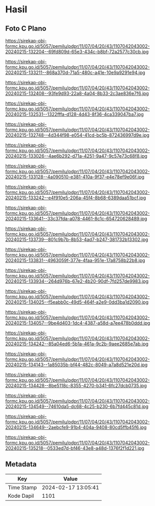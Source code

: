 # Hasil

## Foto C Plano

https://sirekap-obj-formc.kpu.go.id/5057/pemilu/pdpr/11/07/04/20/43/1107042043002-20240215-132204--69fd809d-65e3-434c-b8bf-72a2577c30cb.jpg

https://sirekap-obj-formc.kpu.go.id/5057/pemilu/pdpr/11/07/04/20/43/1107042043002-20240215-133211--868a370d-71a5-480c-a41e-10e9a9291e94.jpg

https://sirekap-obj-formc.kpu.go.id/5057/pemilu/pdpr/11/07/04/20/43/1107042043002-20240215-132408--93fe9d93-22a8-4a04-8b33-2c3ae836e7f6.jpg

https://sirekap-obj-formc.kpu.go.id/5057/pemilu/pdpr/11/07/04/20/43/1107042043002-20240215-132531--1322fffa-d128-4d43-8f36-4ca339047ba7.jpg

https://sirekap-obj-formc.kpu.go.id/5057/pemilu/pdpr/11/07/04/20/43/1107042043002-20240215-132748--4d344f98-e054-41cd-bc5b-872436997d9e.jpg

https://sirekap-obj-formc.kpu.go.id/5057/pemilu/pdpr/11/07/04/20/43/1107042043002-20240215-133026--4ae6b292-d71a-4251-9a47-9c57e73c68f8.jpg

https://sirekap-obj-formc.kpu.go.id/5057/pemilu/pdpr/11/07/04/20/43/1107042043002-20240215-133128--4a090510-e381-410a-9f37-e4e78ef9e06f.jpg

https://sirekap-obj-formc.kpu.go.id/5057/pemilu/pdpr/11/07/04/20/43/1107042043002-20240215-133242--e4f910e5-206a-45f4-8b68-6389daa51bcf.jpg

https://sirekap-obj-formc.kpu.go.id/5057/pemilu/pdpr/11/07/04/20/43/1107042043002-20240215-133641--33c37fda-a078-4461-8c1c-654720628489.jpg

https://sirekap-obj-formc.kpu.go.id/5057/pemilu/pdpr/11/07/04/20/43/1107042043002-20240215-133739--801c9b7b-8b53-4ad7-b247-381732b13302.jpg

https://sirekap-obj-formc.kpu.go.id/5057/pemilu/pdpr/11/07/04/20/43/1107042043002-20240215-133831--4963059f-377e-4faa-951e-17a8758b22b8.jpg

https://sirekap-obj-formc.kpu.go.id/5057/pemilu/pdpr/11/07/04/20/43/1107042043002-20240215-133934--264d976b-67e2-4b20-90df-7fd257de9983.jpg

https://sirekap-obj-formc.kpu.go.id/5057/pemilu/pdpr/11/07/04/20/43/1107042043002-20240215-134025--f5eabb0c-49d5-464f-a2e9-0dd3ba1d2090.jpg

https://sirekap-obj-formc.kpu.go.id/5057/pemilu/pdpr/11/07/04/20/43/1107042043002-20240215-134057--9be4d403-1dc4-4387-a58d-a7ee478b0ddd.jpg

https://sirekap-obj-formc.kpu.go.id/5057/pemilu/pdpr/11/07/04/20/43/1107042043002-20240215-134242--85a04ed6-5b1a-461a-9c2b-9aee2685e7ab.jpg

https://sirekap-obj-formc.kpu.go.id/5057/pemilu/pdpr/11/07/04/20/43/1107042043002-20240215-134143--1a85035b-bf44-482c-8049-a7a8d521e20d.jpg

https://sirekap-obj-formc.kpu.go.id/5057/pemilu/pdpr/11/07/04/20/43/1107042043002-20240215-134428--8be5118c-8355-4270-b341-6fc27dcb0735.jpg

https://sirekap-obj-formc.kpu.go.id/5057/pemilu/pdpr/11/07/04/20/43/1107042043002-20240215-134549--74610da5-dc68-4c25-b230-6b7fd445c81d.jpg

https://sirekap-obj-formc.kpu.go.id/5057/pemilu/pdpr/11/07/04/20/43/1107042043002-20240215-134649--2aebcfe9-91b4-404a-9408-80cd5ffb45f6.jpg

https://sirekap-obj-formc.kpu.go.id/5057/pemilu/pdpr/11/07/04/20/43/1107042043002-20240215-135218--0533ed7d-bf46-43e8-a48d-1376f2f1d221.jpg


## Metadata

| Key        | Value               |
| ---------- | ------------------- |
| Time Stamp | 2024-02-17 13:05:41 |
| Kode Dapil | 1101                |



